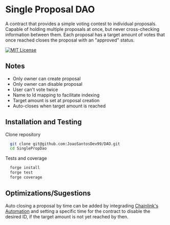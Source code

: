 # Single Proposal DAO

A contract that provides a simple voting contest to individual proposals. Capable of holding multiple proposals at once, but never cross-checking information between them. Each proposal has a target amount of votes that once reached closes the proposal with an "approved" status.

[![MIT License](https://img.shields.io/badge/License-MIT-green.svg)](https://choosealicense.com/licenses/mit/)

## Notes

- Only owner can create proposal
- Only owner can disable proposal
- User can't vote twice
- Name to Id mapping to facilitate indexing
- Target amount is set at proposal creation
- Auto-closes when target amount is reached

## Installation and Testing

Clone repository

```bash
  git clone git@github.com:JoaoSantosDev99/DAO.git
  cd SinglePropDao
```

Tests and coverage

```bash
  forge install
  forge test
  forge coverage
```

## Optimizations/Sugestions

Auto closing a proposal by time can be added by integrading [Chainlink's Automation](https://docs.chain.link/chainlink-automation/introduction) and setting a specific time for the contract to disable the desired ID, if the target amount is not yet reached by then.
